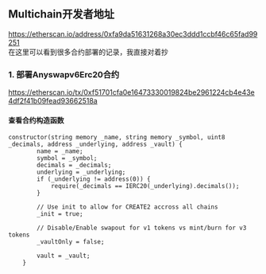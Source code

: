 ## Multichain开发者地址
https://etherscan.io/address/0xfa9da51631268a30ec3ddd1ccbf46c65fad99251  
在这里可以看到很多合约部署的记录，我直接对着抄  

### 1. 部署Anyswapv6Erc20合约
https://etherscan.io/tx/0xf51701cfa0e16473330019824be2961224cb4e43e4df2f41b09fead93662518a

#### 查看合约构造函数
```solodity
constructor(string memory _name, string memory _symbol, uint8 _decimals, address _underlying, address _vault) {
        name = _name;
        symbol = _symbol;
        decimals = _decimals;
        underlying = _underlying;
        if (_underlying != address(0)) {
            require(_decimals == IERC20(_underlying).decimals());
        }

        // Use init to allow for CREATE2 accross all chains
        _init = true;

        // Disable/Enable swapout for v1 tokens vs mint/burn for v3 tokens
        _vaultOnly = false;

        vault = _vault;
    }

```
